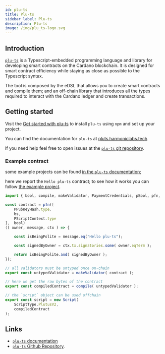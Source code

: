 ```yaml
---
id: plu-ts
title: Plu-ts
sidebar_label: Plu-ts
description: Plu-ts
image: /img/plu_ts-logo.svg
--- 
```


## Introduction

[`plu-ts`](https://github.com/HarmonicLabs/plu-ts) is a Typescript-embedded programming language and library for developing smart contracts on the Cardano blockchain. It is designed for smart contract efficiency while staying as close as possible to the Typescript syntax.

The tool is composed by the eDSL that allows you to create smart contracts and compile them; and an off-chain library that introduces all the types required to interact with the Cardano ledger and create transactions.

## Getting started

Visit the [Get started with plu-ts](/docs/get-started/plu-ts) to install `plu-ts` using `npm` and set up your project.

You can find the documentation for `plu-ts` at [pluts.harmoniclabs.tech](https://pluts.harmoniclabs.tech/).

If you need help feel free to open issues at the [`plu-ts` git repository](https://github.com/HarmonicLabs/plu-ts).

### Example contract

some example projects can be found [in the `plu-ts` documentation](https://pluts.harmoniclabs.tech/category/examples);

here we report the `Hello plu-ts` contract; to see how it works you can follow [the example project](https://pluts.harmoniclabs.tech/examples/Hello_world_v0).

```ts
import { bool, compile, makeValidator, PaymentCredentials, pBool, pfn, Script, ScriptType, PScriptContext, bs, PPubKeyHash } from "@harmoniclabs/plu-ts";

const contract = pfn([
    PPubKeyHash.type,
    bs,
    PScriptContext.type
],  bool)
(( owner, message, ctx ) => {

    const isBeingPolite = message.eq("Hello plu-ts");

    const signedByOwner = ctx.tx.signatories.some( owner.eqTerm );

    return isBeingPolite.and( signedByOwner );
});

// all validators must be untyped once on-chain
export const untypedValidator = makeValidator( contract );

// here we get the raw bytes of the contract
export const compiledContract = compile( untypedValidator );

// the `script` object can be used offchain
export const script = new Script(
    ScriptType.PlutusV2,
    compiledContract
);
```

## Links

- [`plu-ts` documentation](https://pluts.harmoniclabs.tech/#introduction)
- [`plu-ts` Github Repository](https://github.com/HarmonicLabs/plu-ts).
